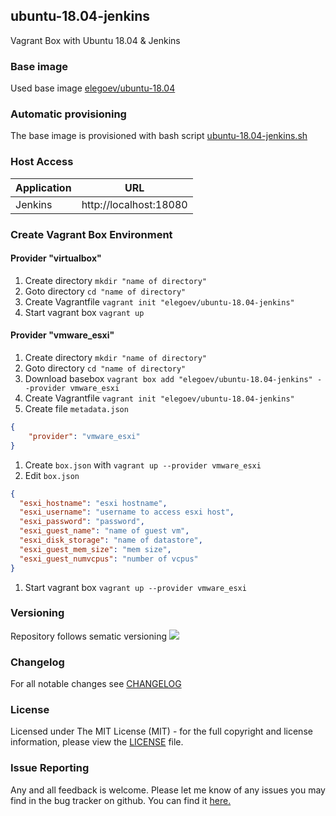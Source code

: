 ## ubuntu-18.04-jenkins
Vagrant Box with Ubuntu 18.04 & Jenkins

### Base image
Used base image [elegoev/ubuntu-18.04](https://app.vagrantup.com/elegoev/boxes/ubuntu-18.04)

### Automatic provisioning
The base image is provisioned with bash script [ubuntu-18.04-jenkins.sh](https://github.com/elegoev/vagrant-ubuntu1804-jenkins/blob/master/provisioning/ubuntu-18.04-jenkins.sh)

### Host Access
| Application          | URL                            |
|----------------------|--------------------------------|
| Jenkins              | http://localhost:18080         |

###  Create Vagrant Box Environment
#### Provider "virtualbox"
1. Create directory `mkdir "name of directory"`
1. Goto directory `cd "name of directory"`
1. Create Vagrantfile `vagrant init "elegoev/ubuntu-18.04-jenkins"`
1. Start vagrant box `vagrant up`

#### Provider "vmware_esxi"
1. Create directory `mkdir "name of directory"`
1. Goto directory `cd "name of directory"`
1. Download basebox `vagrant box add "elegoev/ubuntu-18.04-jenkins" --provider vmware_esxi`
1. Create Vagrantfile `vagrant init "elegoev/ubuntu-18.04-jenkins"`
1. Create file `metadata.json`
```json
{
    "provider": "vmware_esxi"
}
```
1. Create `box.json` with `vagrant up --provider vmware_esxi`
1. Edit `box.json`
```json
{
  "esxi_hostname": "esxi hostname",
  "esxi_username": "username to access esxi host",
  "esxi_password": "password",
  "esxi_guest_name": "name of guest vm",
  "esxi_disk_storage": "name of datastore",
  "esxi_guest_mem_size": "mem size",
  "esxi_guest_numvcpus": "number of vcpus"
}
```
1. Start vagrant box `vagrant up --provider vmware_esxi`


### Versioning
Repository follows sematic versioning  [![](https://img.shields.io/badge/semver-2.0.0-green.svg)](http://semver.org)

### Changelog
For all notable changes see [CHANGELOG](https://github.com/elegoev/basebox-ubuntu-18.04-jenkins/blob/master/CHANGELOG.md)

### License
Licensed under The MIT License (MIT) - for the full copyright and license information, please view the [LICENSE](https://github.com/elegoev/basebox-ubuntu-18.04-jenkins/blob/master/LICENSE) file.

### Issue Reporting
Any and all feedback is welcome.  Please let me know of any issues you may find in the bug tracker on github. You can find it [here. ](https://github.com/elegoev/basebox-ubuntu-18.04-jenkins/issues)
